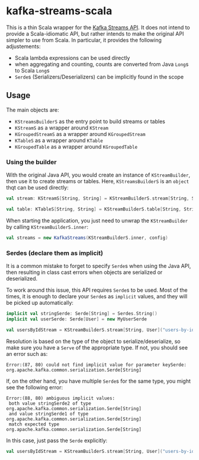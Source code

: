 # kafka-streams-scala

This is a thin Scala wrapper for the [Kafka Streams API](https://kafka.apache.org/documentation/streams). It does not intend to provide a Scala-idiomatic API, but rather intends to make the original API simpler to use from Scala. In particular, it provides the following adjustements:

- Scala lambda expressions can be used directly
- when aggregating and counting, counts are converted from Java `Long`s to Scala `Long`s
- `Serde`s (Serializers/Deserializers) can be implicitly found in the scope

## Usage

The main objects are:

- `KStreamsBuilderS` as the entry point to build streams or tables
- `KStreamS` as a wrapper around `KStream`
- `KGroupedStreamS` as a wrapper around `KGroupedStream`
- `KTableS` as a wrapper around `KTable`
- `KGroupedTable` as a wrapper around `KGroupedTable`

### Using the builder

With the original Java API, you would create an instance of `KStreamBuilder`, then use it to create streams or tables. Here, `KStreamsBuilderS` is an `object` thqt can be used directly:

```scala
val stream: KStreamS[String, String] = KStreamBuilderS.stream[String, String]("my-stream")

val table: KTableS[String, String] = KStreamBuilderS.table[String, String]("my-table")
```

When starting the application, you just need to unwrap the `KStreamBuilder` by calling `KStreamBuilderS.inner`:

```scala
val streams = new KafkaStreams(KStreamBuilderS.inner, config)
```

### Serdes (declare them as implicit)

It is a common mistake to forget to specify `Serde`s when using the Java API, then resulting in class cast errors when objects are serialized or deserialized.

To work around this issue, this API requires `Serde`s to be used. Most of the times, it is enough to declare your `Serde`s as `implicit` values, and they will be picked up automatically:

```scala
implicit val stringSerde: Serde[String] = Serdes.String()
implicit val userSerde: Serde[User] = new MyUserSerde

val usersByIdStream = KStreamBuilderS.stream[String, User]("users-by-id")
```

Resolution is based on the type of the object to serialize/deserialize, so make sure you have a `Serve` of the appropriate type. If not, you should see an error such as:

```
Error:(87, 80) could not find implicit value for parameter keySerde: org.apache.kafka.common.serialization.Serde[String]
```

If, on the other hand, you have multiple `Serde`s for the same type, you might see the following error:

```
Error:(88, 80) ambiguous implicit values:
 both value stringSerde2 of type org.apache.kafka.common.serialization.Serde[String]
 and value stringSerde1 of type org.apache.kafka.common.serialization.Serde[String]
 match expected type org.apache.kafka.common.serialization.Serde[String]
```

In this case, just pass the `Serde` explicitly:

```scala
val usersByIdStream = KStreamBuilderS.stream[String, User]("users-by-id")(stringSerde, userSerde)
```
